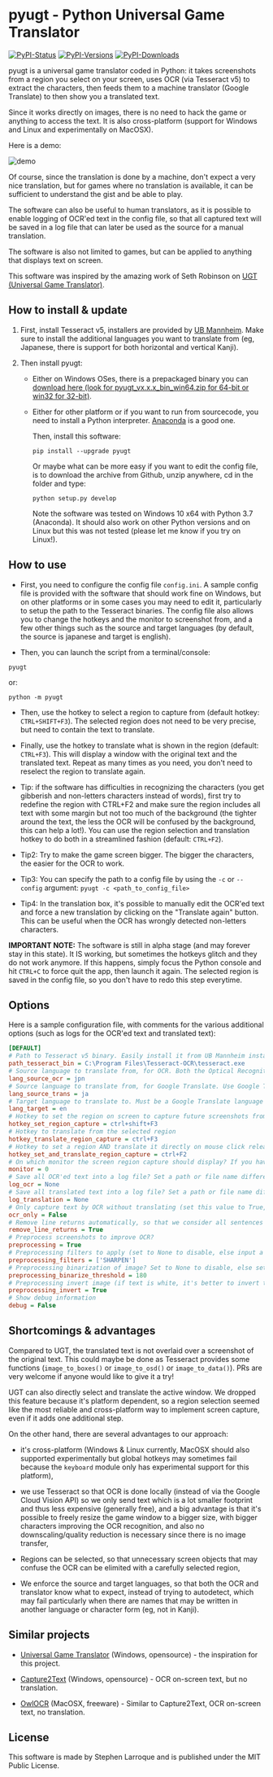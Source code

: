 # pyugt - Python Universal Game Translator

[![PyPI-Status](https://img.shields.io/pypi/v/pyugt.svg)](https://pypi.org/project/pyugt)
[![PyPI-Versions](https://img.shields.io/pypi/pyversions/pyugt.svg?logo=python&logoColor=white)](https://pypi.org/project/pyugt)
[![PyPI-Downloads](https://img.shields.io/pypi/dm/pyugt.svg?logo=python&logoColor=white)](https://pypi.org/project/pyugt)

pyugt is a universal game translator coded in Python: it takes screenshots from a region you select on your screen, uses OCR (via Tesseract v5) to extract the characters, then feeds them to a machine translator (Google Translate) to then show you a translated text.

Since it works directly on images, there is no need to hack the game or anything to access the text. It is also cross-platform (support for Windows and Linux and experimentally on MacOSX).

Here is a demo:

![demo](https://github.com/lrq3000/pyugt/raw/master/doc/demo.gif)

Of course, since the translation is done by a machine, don't expect a very nice translation, but for games where no translation is available, it can be sufficient to understand the gist and be able to play.

The software can also be useful to human translators, as it is possible to enable logging of OCR'ed text in the config file, so that all captured text will be saved in a log file that can later be used as the source for a manual translation.

The software is also not limited to games, but can be applied to anything that displays text on screen.

This software was inspired by the amazing work of Seth Robinson on [UGT (Universal Game Translator)](https://github.com/SethRobinson/UGT).

## How to install & update

1. First, install Tesseract v5, installers are provided by [UB Mannheim](https://github.com/UB-Mannheim/tesseract/wiki). Make sure to install the additional languages you want to translate from (eg, Japanese, there is support for both horizontal and vertical Kanji).

2. Then install pyugt:
   
   * Either on Windows OSes, there is a prepackaged binary you can [download here (look for pyugt_vx.x.x_bin_win64.zip for 64-bit or win32 for 32-bit)](https://github.com/lrq3000/pyugt/releases).
   
   * Either for other platform or if you want to run from sourcecode, you need to install a Python interpreter. [Anaconda](https://www.anaconda.com/distribution/) is a good one.
     
     Then, install this software:
     
     `pip install --upgrade pyugt`
     
     Or maybe what can be more easy if you want to edit the config file, is to download the archive from Github, unzip anywhere, cd in the folder and type:
     
     `python setup.py develop`
     
     Note the software was tested on Windows 10 x64 with Python 3.7 (Anaconda). It should also work on other Python versions and on Linux but this was not tested (please let me know if you try on Linux!).

## How to use

* First, you need to configure the config file `config.ini`. A sample config file is provided with the software that should work fine on Windows, but on other platforms or in some cases you may need to edit it, particularly to setup the path to the Tesseract binaries.
  The config file also allows you to change the hotkeys and the monitor to screenshot from, and a few other things such as the source and target languages (by default, the source is japanese and target is english).

* Then, you can launch the script from a terminal/console:

`pyugt`

or:

`python -m pyugt`

* Then, use the hotkey to select a region to capture from (default hotkey: `CTRL+SHIFT+F3`). The selected region does not need to be very precise, but need to contain the text to translate.

* Finally, use the hotkey to translate what is shown in the region (default: `CTRL+F3`). This will display a window with the original text and the translated text. Repeat as many times as you need, you don't need to reselect the region to translate again.

* Tip: if the software has difficulties in recognizing the characters (you get gibberish and non-letters characters instead of words), first try to redefine the region with CTRL+F2 and make sure the region includes all text with some margin but not too much of the background (the tighter around the text, the less the OCR will be confused by the background, this can help a lot!). You can use the region selection and translation hotkey to do both in a streamlined fashion (default: `CTRL+F2`).

* Tip2: Try to make the game screen bigger. The bigger the characters, the easier for the OCR to work.

* Tip3: You can specify the path to a config file by using the `-c` or `--config` argument: `pyugt -c <path_to_config_file>`

* Tip4: In the translation box, it's possible to manually edit the OCR'ed text and force a new translation by clicking on the "Translate again" button. This can be useful when the OCR has wrongly detected non-letters characters.

**IMPORTANT NOTE:** The software is still in alpha stage (and may forever stay in this state). It IS working, but sometimes the hotkeys glitch and they do not work anymore. If this happens, simply focus the Python console and hit `CTRL+C` to force quit the app, then launch it again. The selected region is saved in the config file, so you don't have to redo this step everytime.

## Options

Here is a sample configuration file, with comments for the various additional options (such as logs for the OCR'ed text and translated text):

```ini
[DEFAULT]
# Path to Tesseract v5 binary. Easily install it from UB Mannheim installers: https://github.com/UB-Mannheim/tesseract/wiki
path_tesseract_bin = C:\Program Files\Tesseract-OCR\tesseract.exe
# Source language to translate from, for OCR. Both the Optical Recognition Character and the translator will search specifically for strings in this language, this reduces the amount of false positives (eg, translating strings in other languages that are more prominent or bigger on-screen). Language code can be found inside Tesseract tessdata folder (depends on what languages you chose in the installer).
lang_source_ocr = jpn
# Source language to translate from, for Google Translate. Use Google Translate language codes here. Look at googletrans doc in googletrans.LANGUAGES: https://readthedocs.org/projects/py-googletrans/downloads/pdf/latest/
lang_source_trans = ja
# Target language to translate to. Must be a Google Translate language code (NOT a Tesseract code!).
lang_target = en
# Hotkey to set the region on screen to capture future screenshots from. The region does not need to be precise, but must contain the region where text is likely to be found.
hotkey_set_region_capture = ctrl+shift+F3
# Hotkey to translate from the selected region
hotkey_translate_region_capture = ctrl+F3
# Hotkey to set a region AND translate it directly on mouse click release. This is useful for games where the contrast between the text and background is bad (eg, transparent dialog box), so reselecting a tight region for each dialogue may yield better results, this is a faster way to do that with one shortcut instead of 2.
hotkey_set_and_translate_region_capture = ctrl+F2
# On which monitor the screen region capture should display? If you have only one screen, leave this to 0 (first monitor)
monitor = 0
# Save all OCR'ed text into a log file? Set a path or file name different than None to activate (exemple: log_ocr = log_ocr.txt). This can be very useful for human translators to gather game text data.
log_ocr = None
# Save all translated text into a log file? Set a path or file name different than None to activate (exemple: log_translation = log_trans.txt).
log_translation = None
# Only capture text by OCR without translating (set this value to True, else to also translate set to False). This is useful if you only want to use pyugt as a OCR tool, or don't want to send your OCR'ed text to Google.
ocr_only = False
# Remove line returns automatically, so that we consider all sentences to be one (this can help the translator make more sense because it will have more context to work with).
remove_line_returns = True
# Preprocess screenshots to improve OCR?
preprocessing = True
# Preprocessing filters to apply (set to None to disable, else input a list of strings with strings being methods of PILLOW.ImageFilter). Example: ['SMOOTH', 'SHARPEN', 'UnsharpMask']
preprocessing_filters = ['SHARPEN']
# Preprocessing binarization of image? Set to None to disable, else set a value between 0-255 (255 being white)
preprocessing_binarize_threshold = 180
# Preprocessing invert image (if text is white, it's better to invert to get black text, Tesseract OCR will be more accurate). Set to False to disable.
preprocessing_invert = True
# Show debug information
debug = False
```

## Shortcomings & advantages

Compared to UGT, the translated text is not overlaid over a screenshot of the original text. This could maybe be done as Tesseract provides some functions (`image_to_boxes()` or `image_to_osd()` or `image_to_data()`). PRs are very welcome if anyone would like to give it a try!

UGT can also directly select and translate the active window. We dropped this feature because it's platform dependent, so a region selection seemed like the most reliable and cross-platform way to implement screen capture, even if it adds one additional step.

On the other hand, there are several advantages to our approach:

* it's cross-platform (Windows & Linux currently, MacOSX should also supported experimentally but global hotkeys may sometimes fail because the `keyboard` module only has experimental support for this platform),

* we use Tesseract so that OCR is done locally (instead of via the Google Cloud Vision API) so we only send text which is a lot smaller footprint and thus less expensive (generally free), and a big advantage is that it's possible to freely resize the game window to a bigger size, with bigger characters improving the OCR recognition, and also no downscaling/quality reduction is necessary since there is no image transfer,

* Regions can be selected, so that unnecessary screen objects that may confuse the OCR can be elimited with a carefully selected region,

* We enforce the source and target languages, so that both the OCR and translator know what to expect, instead of trying to autodetect, which may fail particularly when there are names that may be written in another language or character form (eg, not in Kanji).

## Similar projects

* [Universal Game Translator](https://github.com/SethRobinson/UGT) (Windows, opensource) - the inspiration for this project.

* [Capture2Text](http://capture2text.sourceforge.net/) (Windows, opensource) - OCR on-screen text, but no translation.

* [OwlOCR](https://frankbyte.com/owlocr/) (MacOSX, freeware) - Similar to Capture2Text, OCR on-screen text, no translation.

## License

This software is made by Stephen Larroque and is published under the MIT Public License.
